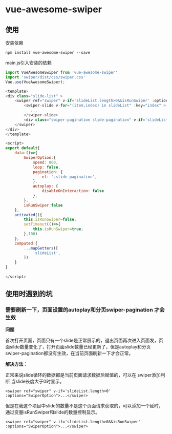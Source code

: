 # vue-awesome-swiper

## 使用
安装依赖
```
npm install vue-awesome-swiper --save
```
main.js引入安装的依赖
```js
import VueAwesomeSwiper from 'vue-awesome-swiper'
import 'swiper/dist/css/swiper.css'
Vue.use(VueAwesomeSwiper);
```
```js
<template>
<div class="slide-list" >
    <swiper ref="swiper" v-if='slideList.length>0&&isRunSwiper' :options="SwiperOption" :class="{'swiper-no-swiping':slideList.length<=1}">
        <swiper-slide v-for="(item,index) in slideList" :key="index" >
           ...
        </swiper-slide>
        <div class="swiper-pagination slide-pagination" v-if='slideList.length>1' slot="pagination"></div>
    </swiper>
</div>
</template>

<script>
export default{
    data:()=>{
        SwiperOption:{
            speed: 800,
            loop: false,
            pagination: {
                el: '.slide-pagination',
            },
            autoplay: {
                disableOnInteraction: false
            },
        },
        isRunSwiper:false
    },
    activated(){
        this.isRunSwiper=false;
        setTimeout(()=>{
            this.isRunSwiper=true;
        },100)
    },
    computed:{
        ...mapGetters([
            'slideList',
        ])
    }
}
        
</script>

```

## 使用时遇到的坑

### 需要刷新一下，页面设置的autoplay和分页swiper-pagination 才会生效

**问题**

首次打开页面，页面只有一个slide是正常展示的，退出页面再次进入页面发，页面silde数量变化了，打开页面slide数量已经更新了，但是autoplay和分页swiper-pagination都没有生效，在当前页面刷新一下才会正常。

**解决方法：**

正常来说slide循环的数据都是当前页面请求数据后赋值的，可以在 swiper添加判断 当slide长度大于0时显示。
```vue
<swiper ref="swiper" v-if='slideList.length>0' :options="SwiperOption">...</swiper>
```
但是在我这个项目中slide的数量不是这个页面请求获取的，可以添加一个延时，通过变量isRunSwiper和slide的数量控制显示。
```vue
<swiper ref="swiper" v-if='slideList.length>0&&isRunSwiper' :options="SwiperOption">...</swiper>
```

